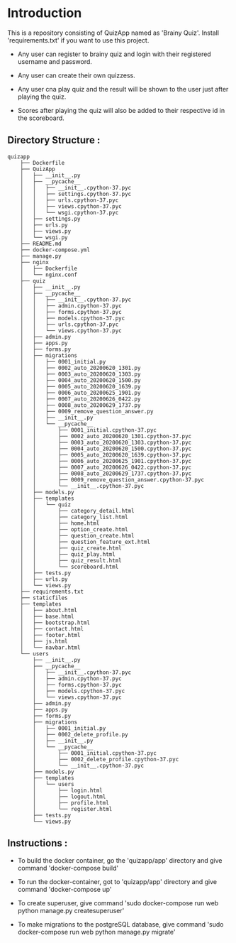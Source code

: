 # Introduction

This is a repository consisting of QuizApp named as 'Brainy Quiz'.
Install 'requirements.txt' if you want to use this project.

- Any user can register to brainy quiz and login with their registered username and password.

- Any user can create their own quizzess.

- Any user cna play quiz and the result will be shown to the user just after playing the quiz.

- Scores after playing the quiz will also be added to their respective id in the scoreboard.

## Directory Structure :

    quizapp
        ├── Dockerfile
        ├── QuizApp
        │   ├── __init__.py
        │   ├── __pycache__
        │   │   ├── __init__.cpython-37.pyc
        │   │   ├── settings.cpython-37.pyc
        │   │   ├── urls.cpython-37.pyc
        │   │   ├── views.cpython-37.pyc
        │   │   └── wsgi.cpython-37.pyc
        │   ├── settings.py
        │   ├── urls.py
        │   ├── views.py
        │   └── wsgi.py
        ├── README.md
        ├── docker-compose.yml
        ├── manage.py
        ├── nginx
        │   ├── Dockerfile
        │   └── nginx.conf
        ├── quiz
        │   ├── __init__.py
        │   ├── __pycache__
        │   │   ├── __init__.cpython-37.pyc
        │   │   ├── admin.cpython-37.pyc
        │   │   ├── forms.cpython-37.pyc
        │   │   ├── models.cpython-37.pyc
        │   │   ├── urls.cpython-37.pyc
        │   │   └── views.cpython-37.pyc
        │   ├── admin.py
        │   ├── apps.py
        │   ├── forms.py
        │   ├── migrations
        │   │   ├── 0001_initial.py
        │   │   ├── 0002_auto_20200620_1301.py
        │   │   ├── 0003_auto_20200620_1303.py
        │   │   ├── 0004_auto_20200620_1500.py
        │   │   ├── 0005_auto_20200620_1639.py
        │   │   ├── 0006_auto_20200625_1901.py
        │   │   ├── 0007_auto_20200626_0422.py
        │   │   ├── 0008_auto_20200629_1737.py
        │   │   ├── 0009_remove_question_answer.py
        │   │   ├── __init__.py
        │   │   └── __pycache__
        │   │       ├── 0001_initial.cpython-37.pyc
        │   │       ├── 0002_auto_20200620_1301.cpython-37.pyc
        │   │       ├── 0003_auto_20200620_1303.cpython-37.pyc
        │   │       ├── 0004_auto_20200620_1500.cpython-37.pyc
        │   │       ├── 0005_auto_20200620_1639.cpython-37.pyc
        │   │       ├── 0006_auto_20200625_1901.cpython-37.pyc
        │   │       ├── 0007_auto_20200626_0422.cpython-37.pyc
        │   │       ├── 0008_auto_20200629_1737.cpython-37.pyc
        │   │       ├── 0009_remove_question_answer.cpython-37.pyc
        │   │       └── __init__.cpython-37.pyc
        │   ├── models.py
        │   ├── templates
        │   │   └── quiz
        │   │       ├── category_detail.html
        │   │       ├── category_list.html
        │   │       ├── home.html
        │   │       ├── option_create.html
        │   │       ├── question_create.html
        │   │       ├── question_feature_ext.html
        │   │       ├── quiz_create.html
        │   │       ├── quiz_play.html
        │   │       ├── quiz_result.html
        │   │       └── scoreboard.html
        │   ├── tests.py
        │   ├── urls.py
        │   └── views.py
        ├── requirements.txt
        ├── staticfiles
        ├── templates
        │   ├── about.html
        │   ├── base.html
        │   ├── bootstrap.html
        │   ├── contact.html
        │   ├── footer.html
        │   ├── js.html
        │   └── navbar.html
        └── users
            ├── __init__.py
            ├── __pycache__
            │   ├── __init__.cpython-37.pyc
            │   ├── admin.cpython-37.pyc
            │   ├── forms.cpython-37.pyc
            │   ├── models.cpython-37.pyc
            │   └── views.cpython-37.pyc
            ├── admin.py
            ├── apps.py
            ├── forms.py
            ├── migrations
            │   ├── 0001_initial.py
            │   ├── 0002_delete_profile.py
            │   ├── __init__.py
            │   └── __pycache__
            │       ├── 0001_initial.cpython-37.pyc
            │       ├── 0002_delete_profile.cpython-37.pyc
            │       └── __init__.cpython-37.pyc
            ├── models.py
            ├── templates
            │   └── users
            │       ├── login.html
            │       ├── logout.html
            │       ├── profile.html
            │       └── register.html
            ├── tests.py
            └── views.py

## Instructions :

- To build the docker container, go the 'quizapp/app' directory and give command 'docker-compose build'

- To run the docker-container, got to 'quizapp/app' directory and give command 'docker-compose up'

- To create superuser, give command 'sudo docker-compose run web python manage.py createsuperuser'

- To make migrations to the postgreSQL database, give command 'sudo docker-compose run web python manage.py migrate'